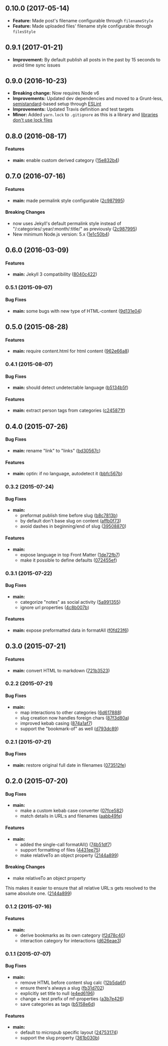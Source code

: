 ## 0.10.0 (2017-05-14)

* **Feature:** Made post's filename configurable through `filenameStyle`
* **Feature:** Made uploaded files' filename style configurable through `filesStyle`

## 0.9.1 (2017-01-21)

* **Improvement:** By default publish all posts in the past by 15 seconds to avoid time sync issues

## 0.9.0 (2016-10-23)

* **Breaking change:** Now requires Node v6
* **Improvements:** Updated dev dependencies and moved to a Grunt-less, [semistandard](https://github.com/Flet/semistandard)-based setup through [ESLint](http://eslint.org/)
* **Improvements:** Updated Travis definition and test targets
* **Minor:** Added `yarn.lock` to `.gitignore` as this is a library and [libraries don't use lock files](https://github.com/yarnpkg/yarn/issues/838#issuecomment-253362537)

## 0.8.0 (2016-08-17)


#### Features

* **main:** enable custom derived category ([15e832b4](https://github.com/voxpelli/node-format-microformat/commit/15e832b4dfa90886d3c8a08707b9cac65268bbd8))


## 0.7.0 (2016-07-16)


#### Features

* **main:** made permalink style configurable ([2c987995](https://github.com/voxpelli/node-format-microformat/commit/2c98799531cb860b71423f583c8518a38a9f97e7))


#### Breaking Changes

* now uses Jekyll's default permalink style instead of "/:categories/:year/:month/:title/" as previously
 ([2c987995](https://github.com/voxpelli/node-format-microformat/commit/2c98799531cb860b71423f583c8518a38a9f97e7))
* New minimum Node.js version: 5.x
 ([1e1c50b4](https://github.com/voxpelli/node-format-microformat/commit/1e1c50b45156645a9888497a9b9d3a521dc7b8c2))


## 0.6.0 (2016-03-09)


#### Features

* **main:** Jekyll 3 compatibility ([8040c422](https://github.com/voxpelli/node-format-microformat/commit/8040c422c355cf576bad6b5b361ad86dc3b2cf1f))


### 0.5.1 (2015-09-07)


#### Bug Fixes

* **main:** some bugs with new type of HTML-content ([9d131e04](https://github.com/voxpelli/node-format-microformat/commit/9d131e04de3e2d25bc6cc078f6a9fc63e976068b))


## 0.5.0 (2015-08-28)


#### Features

* **main:** require content.html for html content ([962e66a8](https://github.com/voxpelli/node-format-microformat/commit/962e66a89533f614a5b6f2583d8480157847da29))


### 0.4.1 (2015-08-07)


#### Bug Fixes

* **main:** should detect undetectable language ([b5134b5f](https://github.com/voxpelli/node-format-microformat/commit/b5134b5fbc1d5f782e6aee6c2823effe64b2f6a9))


#### Features

* **main:** extract person tags from categories ([c245871f](https://github.com/voxpelli/node-format-microformat/commit/c245871f2e18fe514436cfbdad1ef240bea615c9))


## 0.4.0 (2015-07-26)


#### Bug Fixes

* **main:** rename "link" to "links" ([bd30567c](https://github.com/voxpelli/node-format-microformat/commit/bd30567c57e0caeadd1ee9dc848cd2f08842b9ce))


#### Features

* **main:** optin: if no language, autodetect it ([bbfc567b](https://github.com/voxpelli/node-format-microformat/commit/bbfc567bf52154240a511ea3c94d8bc76dcb6b43))


### 0.3.2 (2015-07-24)


#### Bug Fixes

* **main:**
  * preformat publish time before slug ([b8c7813b](https://github.com/voxpelli/node-format-microformat/commit/b8c7813b14bf0848f40d456afd5b1c0564ff8f11))
  * by default don't base slug on content ([affb0f73](https://github.com/voxpelli/node-format-microformat/commit/affb0f7361e32feac9098ada20c7f4cf310eb8f7))
  * avoid dashes in beginning/end of slug ([39508870](https://github.com/voxpelli/node-format-microformat/commit/39508870ed929c9eb11eb4404ab0ca381c39b653))


#### Features

* **main:**
  * expose language in top Front Matter ([1de72fb7](https://github.com/voxpelli/node-format-microformat/commit/1de72fb7c95809b2f3ed77853d0de32653940249))
  * make it possible to define defaults ([072455ef](https://github.com/voxpelli/node-format-microformat/commit/072455ef7c6776ba9502bb56be294b771f50107b))


### 0.3.1 (2015-07-22)


#### Bug Fixes

* **main:**
  * categorize "notes" as social activity ([5a991355](https://github.com/voxpelli/node-format-microformat/commit/5a9913557251df85e0e98a2b477126ee7ae5de22))
  * ignore url properties ([4c8b007b](https://github.com/voxpelli/node-format-microformat/commit/4c8b007b253eb1baeb23e5a6b5659f8cafe4b933))


#### Features

* **main:** expose preformatted data in formatAll ([f0fd23f6](https://github.com/voxpelli/node-format-microformat/commit/f0fd23f62220eb5a41c3b17f08a37e5cfbe28c9b))


## 0.3.0 (2015-07-21)


#### Features

* **main:** convert HTML to markdown ([721b3523](https://github.com/voxpelli/node-format-microformat/commit/721b352377f09509c99ad84b0ab42c94ce705b49))


### 0.2.2 (2015-07-21)


#### Bug Fixes

* **main:**
  * map interactions to other categories ([6d617888](https://github.com/voxpelli/node-format-microformat/commit/6d617888b25a738d42504e4c733efc81fe044911))
  * slug creation now handles foreign chars ([87f3d80a](https://github.com/voxpelli/node-format-microformat/commit/87f3d80a9765b1c8ec272b76d82edfc061529077))
  * improved kebab casing ([874a1af7](https://github.com/voxpelli/node-format-microformat/commit/874a1af70e6bb2bd5f94aa10470aaae0a1176a40))
  * support the "bookmark-of" as well ([d793dc89](https://github.com/voxpelli/node-format-microformat/commit/d793dc89c9f8596bb17f93d7467005f3ce26f209))


### 0.2.1 (2015-07-21)


#### Bug Fixes

* **main:** restore original full date in filenames ([073512fe](https://github.com/voxpelli/node-format-microformat/commit/073512fe41cf9cc9557a58df23e777a5f2789b08))


## 0.2.0 (2015-07-20)


#### Bug Fixes

* **main:**
  * make a custom kebab case converter ([07fce582](https://github.com/voxpelli/node-format-microformat/commit/07fce582568a31fa91c652ed41b0ad4ee3d10755))
  * match details in URL:s and filenames ([aabb49fe](https://github.com/voxpelli/node-format-microformat/commit/aabb49fe5608f8d6736b04367b100a9ad298f820))


#### Features

* **main:**
  * added the single-call formatAll() ([74b51df7](https://github.com/voxpelli/node-format-microformat/commit/74b51df7dd14db06f680379c38651702737f64b4))
  * support formatting of files ([4431ee75](https://github.com/voxpelli/node-format-microformat/commit/4431ee750d34b7afe4afc8ad881e7408ebf7d272))
  * make relativeTo an object property ([2144a899](https://github.com/voxpelli/node-format-microformat/commit/2144a899c9295e168a4cb77d8830fbaf42076cfc))


#### Breaking Changes

* make relativeTo an object property

This makes it easier to ensure that all relative URL:s gets resolved to the same absolute one.
 ([2144a899](https://github.com/voxpelli/node-format-microformat/commit/2144a899c9295e168a4cb77d8830fbaf42076cfc))


### 0.1.2 (2015-07-16)


#### Features

* **main:**
  * derive bookmarks as its own category ([f2d78c40](https://github.com/voxpelli/node-format-microformat/commit/f2d78c409f782ca5d8880570ffa5216f18cdc465))
  * interaction category for interactions ([d626eae3](https://github.com/voxpelli/node-format-microformat/commit/d626eae35cb4f19e8b2e25982ae5477c01da0d8c))


### 0.1.1 (2015-07-07)


#### Bug Fixes

* **main:**
  * remove HTML before content slug calc ([12b5da6f](https://github.com/voxpelli/node-format-microformat/commit/12b5da6f6cb4aa91ea2eaa15b06659c36a7c926e))
  * ensure there's always a slug ([fb31d702](https://github.com/voxpelli/node-format-microformat/commit/fb31d7027f02e8837d1055a6516dc8658404bf65))
  * explicitly set title to null ([e4ed6196](https://github.com/voxpelli/node-format-microformat/commit/e4ed61960bb3ceed5b851efbdda4de1700af4bf6))
  * change + test prefix of mf-properties ([a3b7e426](https://github.com/voxpelli/node-format-microformat/commit/a3b7e4262685e0847a858d529173783442dafe1e))
  * save categories as tags ([b5158e6d](https://github.com/voxpelli/node-format-microformat/commit/b5158e6de16dfe626e12ebd049603ac8d44e7c7c))


#### Features

* **main:**
  * default to micropub specific layout ([24753174](https://github.com/voxpelli/node-format-microformat/commit/247531748600f1118f42726231391f33d5d2786e))
  * support the slug property ([361b030b](https://github.com/voxpelli/node-format-microformat/commit/361b030b8a1f809f8071614911ef3352e06fee7f))
